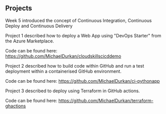 ## Projects

Week 5 introduced the concept of Continuous Integration, Continuous Deploy and Continuous Delivery

Project 1 described how to deploy a Web App using "DevOps Starter" from the Azure Marketplace.

Code can be found here: https://github.com/MichaelDurkan/cloudskillscicddemo

Project 2 described how to build code within GitHub and run a test deployment within a containerised GitHub environment. 

Code can be found here: https://github.com/MichaelDurkan/ci-pythonapp

Project 3 described to deploy using Terraform in GitHub actions. 

Code can be found here: https://github.com/MichaelDurkan/terraform-ghactions
